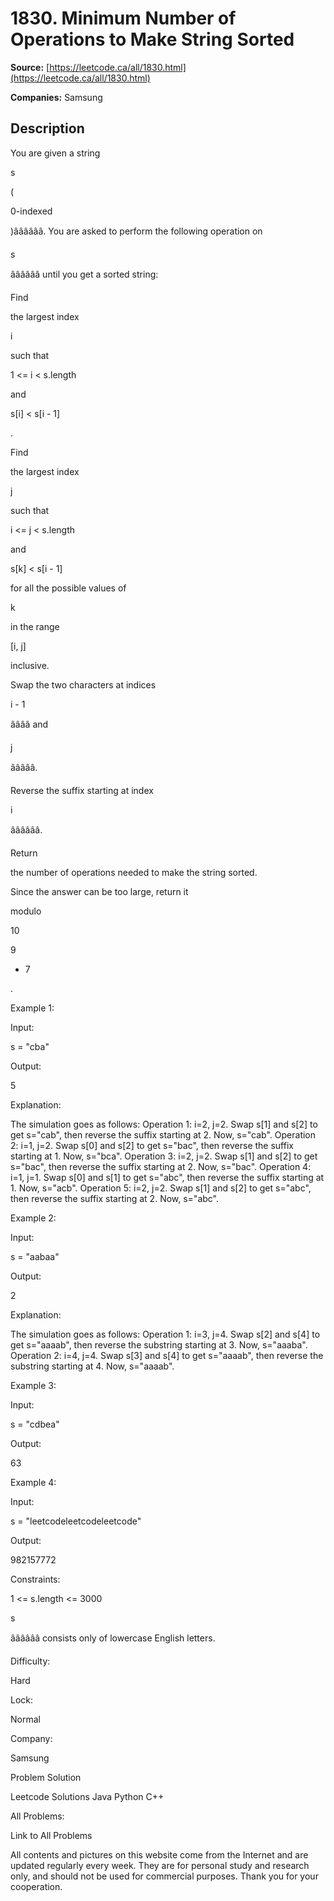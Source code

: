 # 1830. Minimum Number of Operations to Make String Sorted

**Source:** [https://leetcode.ca/all/1830.html](https://leetcode.ca/all/1830.html)

**Companies:** Samsung

## Description

You are given a string

s

(

0-indexed

)ââââââ. You are asked to perform the following operation on

s

ââââââ until you get a sorted string:

Find

the largest index

i

such that

1 <= i < s.length

and

s[i] < s[i - 1]

.

Find

the largest index

j

such that

i <= j < s.length

and

s[k] < s[i - 1]

for all the possible values of

k

in the range

[i, j]

inclusive.

Swap the two characters at indices

i - 1

ââââ and

j

âââââ.

Reverse the suffix starting at index

i

ââââââ.

Return

the number of operations needed to make the string sorted.

Since the answer can be too large, return it

modulo

10

9

+ 7

.

Example 1:

Input:

s = "cba"

Output:

5

Explanation:

The simulation goes as follows:
Operation 1: i=2, j=2. Swap s[1] and s[2] to get s="cab", then reverse the suffix starting at 2. Now, s="cab".
Operation 2: i=1, j=2. Swap s[0] and s[2] to get s="bac", then reverse the suffix starting at 1. Now, s="bca".
Operation 3: i=2, j=2. Swap s[1] and s[2] to get s="bac", then reverse the suffix starting at 2. Now, s="bac".
Operation 4: i=1, j=1. Swap s[0] and s[1] to get s="abc", then reverse the suffix starting at 1. Now, s="acb".
Operation 5: i=2, j=2. Swap s[1] and s[2] to get s="abc", then reverse the suffix starting at 2. Now, s="abc".

Example 2:

Input:

s = "aabaa"

Output:

2

Explanation:

The simulation goes as follows:
Operation 1: i=3, j=4. Swap s[2] and s[4] to get s="aaaab", then reverse the substring starting at 3. Now, s="aaaba".
Operation 2: i=4, j=4. Swap s[3] and s[4] to get s="aaaab", then reverse the substring starting at 4. Now, s="aaaab".

Example 3:

Input:

s = "cdbea"

Output:

63

Example 4:

Input:

s = "leetcodeleetcodeleetcode"

Output:

982157772

Constraints:

1 <= s.length <= 3000

s

ââââââ consists only of lowercase English letters.

Difficulty:

Hard

Lock:

Normal

Company:

Samsung

Problem Solution

Leetcode Solutions Java Python C++

All Problems:

Link to All Problems

All contents and pictures on this website come from the Internet and are updated regularly every week. They are for personal study and research only, and should not be used for commercial purposes. Thank you for your cooperation.

